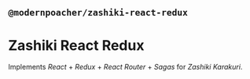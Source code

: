 ## `@modernpoacher/zashiki-react-redux`

# Zashiki React Redux

Implements *React* + *Redux* + *React Router* + *Sagas* for *Zashiki Karakuri*.
